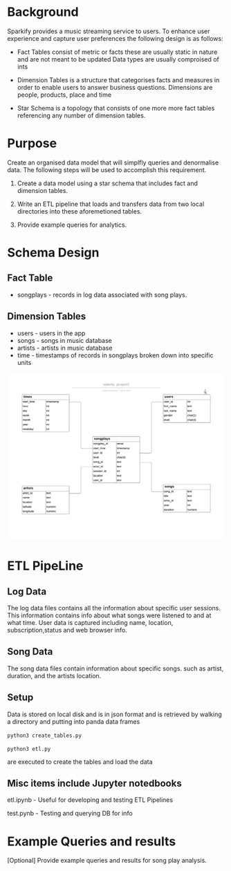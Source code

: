 # Background

Sparkify provides a music streaming service to users. To enhance user experience and capture user preferences the following design is as follows:

- Fact Tables
consist of metric or facts these are usually static in nature and are not meant to be updated
Data types are usually comproised of ints

- Dimension Tables
is a structure that categorises facts and measures in order to enable users to answer business questions. Dimensions are people, products, place and time

- Star Schema
is a topology that consists of one more more fact tables referencing any number of dimension tables.

# Purpose

Create an organised data model that will simplfly queries and denormalise data.
The following steps will be used to accomplish this requirement.

1. Create a data model using a star schema that includes fact and dimension tables.

2. Write an ETL pipeline that loads and transfers data from two local directories into these aforemetioned tables.

3. Provide example queries for analytics.

# Schema Design

## Fact Table

- songplays - records in log data associated with song plays.

## Dimension Tables

- users - users in the app
- songs - songs in music database
- artists - artists in music database
- time - timestamps of records in songplays broken down into specific units

![Alt text](img/udacity_project1.png?raw=true "Title")

# ETL PipeLine

## Log Data

The log data files contains all the information about specific user sessions. This information contains info about what songs were listened to and at what time. User data is captured including name, location, subscription,status and web browser info.

## Song Data

The song data files contain information about specific songs. such as artist, duration, and the artists location.

## Setup

Data is stored on local disk and is in json format and is retrieved by walking a directory and putting into panda data frames

```python3 create_tables.py```

```python3 etl.py```

are executed to create the tables and load the data

## Misc items include Jupyter notedbooks

etl.ipynb - Useful for developing and testing ETL Pipelines

test.pynb - Testing and querying DB for info

# Example Queries and results

[Optional] Provide example queries and results for song play analysis.